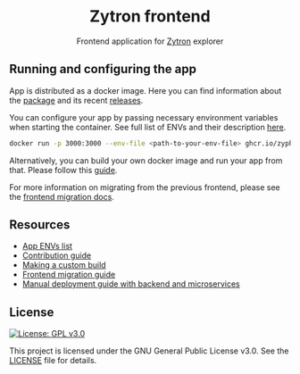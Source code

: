 <h1 align="center">Zytron frontend</h1>

<p align="center">
    <span>Frontend application for </span>
    <a href="https://github.com/zypher-game/zytron-blockscout/blob/master/README.md">Zytron</a>
    <span>  explorer</span>
</p>

## Running and configuring the app

App is distributed as a docker image. Here you can find information about the [package](https://github.com/zypher-game/zytron-website-frontend/pkgs/container/frontend) and its recent [releases](https://github.com/zypher-game/zytron-website-frontend/releases).

You can configure your app by passing necessary environment variables when starting the container. See full list of ENVs and their description [here](./docs/ENVS.md).

```sh
docker run -p 3000:3000 --env-file <path-to-your-env-file> ghcr.io/zypher-game/zytron-website-frontend:latest
```

Alternatively, you can build your own docker image and run your app from that. Please follow this [guide](./docs/CUSTOM_BUILD.md).

For more information on migrating from the previous frontend, please see the [frontend migration docs](https://docs.blockscout.com/for-developers/frontend-migration).

## Resources

- [App ENVs list](./docs/ENVS.md)
- [Contribution guide](./docs/CONTRIBUTING.md)
- [Making a custom build](./docs/CUSTOM_BUILD.md)
- [Frontend migration guide](https://docs.blockscout.com/for-developers/frontend-migration)
- [Manual deployment guide with backend and microservices](https://docs.blockscout.com/for-developers/deployment/manual-deployment-guide)

## License

[![License: GPL v3.0](https://img.shields.io/badge/License-GPL%20v3-blue.svg)](https://www.gnu.org/licenses/gpl-3.0)

This project is licensed under the GNU General Public License v3.0. See the [LICENSE](LICENSE) file for details.
